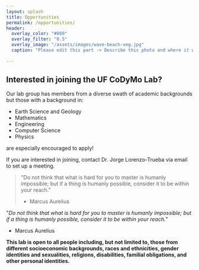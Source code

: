 ```yaml
---
layout: splash
title: Opportunities
permalink: /opportunities/
header:
  overlay_color: "#000"
  overlay_filter: "0.5"
  overlay_image: "/assets/images/wave-beach-veg.jpg"
  caption: "Please edit this part -> Describe this photo and where it was taken *Photo: J. Smith*"
  
---
```


## Interested in joining the UF CoDyMo Lab?

Our lab group has members from a diverse swath of academic backgrounds but those with a background in:

* Earth Science and Geology
* Mathematics
* Engineering
* Computer Science
* Physics

are especially encouraged to apply!

If you are interested in joining, contact Dr. Jorge Lorenzo-Trueba via email to set up a meeting.

<blockquote>
"Do not think that what is hard for you to master is humanly impossible; but if a thing is humanly possible, consider it to be within your reach."
  
 - Marcus Aurelius
</blockquote>

"*Do not think that what is hard for you to master is humanly impossible; but if a thing is humanly possible, consider it to be within your reach.*"
 - Marcus Aurelius

**This lab is open to all people including, but not limited to, those from different socioeconomic backgrounds, races and ethnicities, gender identities and sexualities, religions, disabilities, familial obligations, and other personal identities.**
